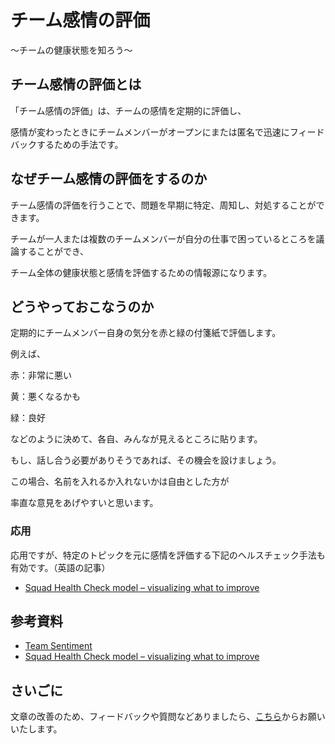 # チーム感情の評価

〜チームの健康状態を知ろう〜

## チーム感情の評価とは

「チーム感情の評価」は、チームの感情を定期的に評価し、

感情が変わったときにチームメンバーがオープンにまたは匿名で迅速にフィードバックするための手法です。

## なぜチーム感情の評価をするのか

チーム感情の評価を行うことで、問題を早期に特定、周知し、対処することができます。

チームが一人または複数のチームメンバーが自分の仕事で困っているところを議論することができ、

チーム全体の健康状態と感情を評価するための情報源になります。

## どうやっておこなうのか

定期的にチームメンバー自身の気分を赤と緑の付箋紙で評価します。

例えば、

赤：非常に悪い

黄：悪くなるかも

緑：良好

などのように決めて、各自、みんなが見えるところに貼ります。

もし、話し合う必要がありそうであれば、その機会を設けましょう。

この場合、名前を入れるか入れないかは自由とした方が

率直な意見をあげやすいと思います。

### 応用

応用ですが、特定のトピックを元に感情を評価する下記のヘルスチェック手法も有効です。（英語の記事）

* [Squad Health Check model – visualizing what to improve](https://labs.spotify.com/2014/09/16/squad-health-check-model/)

## 参考資料
* [Team Sentiment](https://openpracticelibrary.com/practice/team-sentiment/)
* [Squad Health Check model – visualizing what to improve](https://labs.spotify.com/2014/09/16/squad-health-check-model/)

## さいごに

文章の改善のため、フィードバックや質問などありましたら、[こちら](https://forms.gle/TKUJ2Gs9EoH2jQvp7)からお願いいたします。
